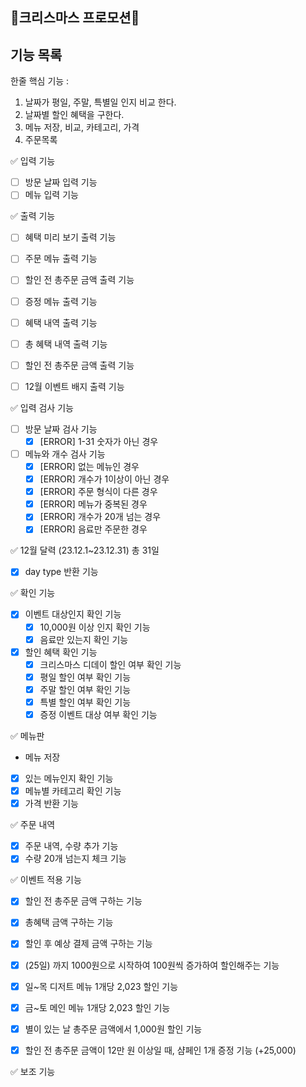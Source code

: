 ## 🎄크리스마스 프로모션🎁

## 기능 목록

한줄 핵심 기능 :

1. 날짜가 평일, 주말, 특별일 인지 비교 한다.
2. 날짜별 할인 혜택을 구한다.
3. 메뉴 저장, 비교, 카테고리, 가격
4. 주문목록

✅ 입력 기능

- [ ] 방문 날짜 입력 기능
- [ ] 메뉴 입력 기능

✅ 출력 기능

- [ ] 혜택 미리 보기 출력 기능

- [ ] 주문 메뉴 출력 기능
- [ ] 할인 전 총주문 금액 출력 기능
- [ ] 증정 메뉴 출력 기능
- [ ] 혜택 내역 출력 기능
- [ ] 총 혜택 내역 출력 기능
- [ ] 할인 전 총주문 금액 출력 기능
- [ ] 12월 이벤트 배지 출력 기능

✅ 입력 검사 기능

- [ ] 방문 날짜 검사 기능
    - [x] [ERROR] 1-31 숫자가 아닌 경우
- [ ] 메뉴와 개수 검사 기능
    - [x] [ERROR] 없는 메뉴인 경우
    - [x] [ERROR] 개수가 1이상이 아닌 경우
    - [x] [ERROR] 주문 형식이 다른 경우
    - [x] [ERROR] 메뉴가 중복된 경우
    - [x] [ERROR] 개수가 20개 넘는 경우
    - [x] [ERROR] 음료만 주문한 경우

✅ 12월 달력 (23.12.1~23.12.31) 총 31일

- [x] day type 반환 기능

✅ 확인 기능

- [x] 이벤트 대상인지 확인 기능
    - [X] 10,000원 이상 인지 확인 기능
    - [x] 음료만 있는지 확인 기능
- [x] 할인 혜택 확인 기능
    - [x] 크리스마스 디데이 할인 여부 확인 기능
    - [x] 평일 할인 여부 확인 기능
    - [x] 주말 할인 여부 확인 기능
    - [X] 특별 할인 여부 확인 기능
    - [x] 증정 이벤트 대상 여부 확인 기능

✅ 메뉴판

- 메뉴 저장
- [x] 있는 메뉴인지 확인 기능
- [x] 메뉴별 카테고리 확인 기능
- [x] 가격 반환 기능

✅ 주문 내역

- [x] 주문 내역, 수량 추가 기능
- [x] 수량 20개 넘는지 체크 기능

✅ 이벤트 적용 기능

- [x] 할인 전 총주문 금액 구하는 기능
- [x] 총혜택 금액 구하는 기능
- [x] 할인 후 예상 결제 금액 구하는 기능

- [x] (25일) 까지 1000원으로 시작하여 100원씩 증가하여 할인해주는 기능
- [x] 일~목 디저트 메뉴 1개당 2,023 할인 기능
- [x] 금~토 메인 메뉴 1개당 2,023 할인 기능
- [x] 별이 있는 날 총주문 금액에서 1,000원 할인 기능
- [x] 할인 전 총주문 금액이 12만 원 이상일 때, 샴페인 1개 증정 기능 (+25,000)

✅ 보조 기능

